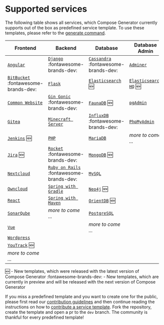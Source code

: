 # Supported services

The following table shows all services, which Compose Generator currently supports out of the box as predefined service template. To use these templates, please refer to the [generate command](../usage/generate).

| Frontend                                                                                                                                          | Backend                                                                                                                                       | Database                                                                                                                                          | Database Admin                                                                                                                               |
| ------------------------------------------------------------------------------------------------------------------------------------------------- | --------------------------------------------------------------------------------------------------------------------------------------------- | ------------------------------------------------------------------------------------------------------------------------------------------------- | -------------------------------------------------------------------------------------------------------------------------------------------- |
| [`Angular`](https://github.com/compose-generator/compose-generator/tree/dev/predefined-services/frontend/angular)                                 | [`Django`](https://github.com/compose-generator/compose-generator/tree/dev/predefined-services/backend/django) :fontawesome-brands-dev:       | [`Cassandra`](https://github.com/compose-generator/compose-generator/tree/dev/predefined-services/database/cassandra) :fontawesome-brands-dev:    | [`Adminer`](https://github.com/compose-generator/compose-generator/tree/dev/predefined-services/db-admin/adminer)                            |
| [`BitBucket`](https://github.com/compose-generator/compose-generator/tree/dev/predefined-services/frontend/bitbucket) :fontawesome-brands-dev:    | [`Flask`](https://github.com/compose-generator/compose-generator/tree/dev/predefined-services/backend/flask)                                  | [`Elasticsearch`](https://github.com/compose-generator/compose-generator/tree/dev/predefined-services/database/elasticsearch) :new:               | [`Elasticsearch HQ`](https://github.com/compose-generator/compose-generator/tree/dev/predefined-services/db-admin/elasticsearch-hq) :new:    |
| [`Common Website`](https://github.com/compose-generator/compose-generator/tree/dev/predefined-services/frontend/common-website)                   | [`Gin Gonic`](https://github.com/compose-generator/compose-generator/tree/dev/predefined-services/backend/gin) :fontawesome-brands-dev:       | [`FaunaDB`](https://github.com/compose-generator/compose-generator/tree/dev/predefined-services/database/faunadb) :new:                           | [`pgAdmin`](https://github.com/compose-generator/compose-generator/tree/dev/predefined-services/db-admin/pgadmin)                            |
| [`Gitea`](https://github.com/compose-generator/compose-generator/tree/dev/predefined-services/frontend/gitea)                                     | [`Minecraft Server`](https://github.com/compose-generator/compose-generator/tree/dev/predefined-services/backend/minecraft-server)            | [`InfluxDB`](https://github.com/compose-generator/compose-generator/tree/dev/predefined-services/database/influxdb) :fontawesome-brands-dev:      | [`PhpMyAdmin`](https://github.com/compose-generator/compose-generator/tree/dev/predefined-services/db-admin/phpmyadmin)                      |
| [`Jenkins`](https://github.com/compose-generator/compose-generator/tree/dev/predefined-services/frontend/jenkins) :new:                           | [`PHP`](https://github.com/compose-generator/compose-generator/tree/dev/predefined-services/backend/php)                                      | [`MariaDB`](https://github.com/compose-generator/compose-generator/tree/dev/predefined-services/database/mariadb)                                 | *more to come ...*                                                                                                                           |
| [`Jira`](https://github.com/compose-generator/compose-generator/tree/dev/predefined-services/frontend/jira) :new:                                 | [`Rocket`](https://github.com/compose-generator/compose-generator/tree/dev/predefined-services/backend/rocket) :fontawesome-brands-dev:       | [`MongoDB`](https://github.com/compose-generator/compose-generator/tree/dev/predefined-services/database/mongodb) :new:                           |                                                                                                                                              |
| [`Nextcloud`](https://github.com/compose-generator/compose-generator/tree/dev/predefined-services/frontend/nextcloud)                             | [`Ruby on Rails`](https://github.com/compose-generator/compose-generator/tree/dev/predefined-services/backend/rails) :fontawesome-brands-dev: | [`MySQL`](https://github.com/compose-generator/compose-generator/tree/dev/predefined-services/database/mysql)                                     |                                                                                                                                              |
| [`Owncloud`](https://github.com/compose-generator/compose-generator/tree/dev/predefined-services/frontend/owncloud)                               | [`Spring with Gradle`](https://github.com/compose-generator/compose-generator/tree/dev/predefined-services/backend/spring-gradle)             | [`Neo4j`](https://github.com/compose-generator/compose-generator/tree/dev/predefined-services/database/neo4j) :new:                               |                                                                                                                                              |
| [`React`](https://github.com/compose-generator/compose-generator/tree/dev/predefined-services/frontend/react)                                     | [`Spring with Maven`](https://github.com/compose-generator/compose-generator/tree/dev/predefined-services/backend/spring-maven)               | [`OrientDB`](https://github.com/compose-generator/compose-generator/tree/dev/predefined-services/database/orientdb) :new:                         |                                                                                                                                              |
| [`SonarQube`](https://github.com/compose-generator/compose-generator/tree/dev/predefined-services/frontend/sonarqube)                             | *more to come ...*                                                                                                                            | [`PostgreSQL`](https://github.com/compose-generator/compose-generator/tree/dev/predefined-services/database/postgres)                             |                                                                                                                                              |
| [`Vue`](https://github.com/compose-generator/compose-generator/tree/dev/predefined-services/frontend/vue)                                         |                                                                                                                                               | *more to come ...*                                                                                                                                |                                                                                                                                              |
| [`Wordpress`](https://github.com/compose-generator/compose-generator/tree/dev/predefined-services/frontend/wordpress)                             |                                                                                                                                               |                                                                                                                                                   |                                                                                                                                              |
| [`YouTrack`](https://github.com/compose-generator/compose-generator/tree/dev/predefined-services/frontend/youtrack) :new:                         |                                                                                                                                               |                                                                                                                                                   |                                                                                                                                              |
| *more to come ...*                                                                                                                                |                                                                                                                                               |                                                                                                                                                   |                                                                                                                                              |

:new: - New templates, which were released with the latest version of Compose Generator
:fontawesome-brands-dev: - New templates, which are currently in preview and will be released with the next version of Compose Generator

If you miss a predefined template and you want to create one for the public, please first read our [contribution guidelines](../contributing) and then continue reading the instructions on how to [contribute a service template](https://github.com/compose-generator/compose-generator/blob/docs/supported-services-page/predefined-services/README.md). Fork the repository, create the template and open a pr to the `dev` branch. The community is thankful for every predefined template!